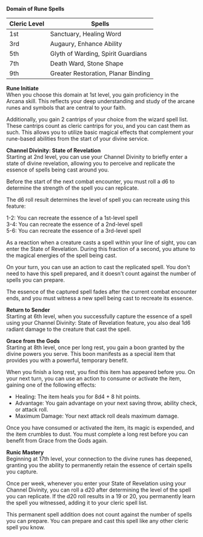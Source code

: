 **Domain of Rune Spells**

| Cleric Level | Spells                              |
| ------------ | ----------------------------------- |
| 1st          | Sanctuary, Healing Word             |
| 3rd          | Augaury, Enhance Ability            |
| 5th          | Glyth of Warding, Spirit Guardians  |
| 7th          | Death Ward, Stone Shape             |
| 9th          | Greater Restoration, Planar Binding |
**Rune Initiate**  
When you choose this domain at 1st level, you gain proficiency in the Arcana skill. This reflects your deep understanding and study of the arcane runes and symbols that are central to your faith.

Additionally, you gain 2 cantrips of your choice from the wizard spell list. These cantrips count as cleric cantrips for you, and you can cast them as such. This allows you to utilize basic magical effects that complement your rune-based abilities from the start of your divine service.

**Channel Divinity: State of Revelation**  
Starting at 2nd level, you can use your Channel Divinity to briefly enter a state of divine revelation, allowing you to perceive and replicate the essence of spells being cast around you. 

Before the start of the next combat encounter, you must roll a d6 to determine the strength of the spell you can replicate.

The d6 roll result determines the level of spell you can recreate using this feature:

1-2: You can recreate the essence of a 1st-level spell  
3-4: You can recreate the essence of a 2nd-level spell  
5-6: You can recreate the essence of a 3rd-level spell

As a reaction when a creature casts a spell within your line of sight, you can enter the State of Revelation. During this fraction of a second, you attune to the magical energies of the spell being cast.

On your turn, you can use an action to cast the replicated spell. You don't need to have this spell prepared, and it doesn't count against the number of spells you can prepare.

The essence of the captured spell fades after the current combat encounter ends, and you must witness a new spell being cast to recreate its essence.

**Return to Sender**  
Starting at 6th level, when you successfully capture the essence of a spell using your Channel Divinity: State of Revelation feature, you also deal 1d6 radiant damage to the creature that cast the spell.

**Grace from the Gods**  
Starting at 8th level, once per long rest, you gain a boon granted by the divine powers you serve. This boon manifests as a special item that provides you with a powerful, temporary benefit.

When you finish a long rest, you find this item has appeared before you. On your next turn, you can use an action to consume or activate the item, gaining one of the following effects:

- Healing: The item heals you for 8d4 + 8 hit points.
- Advantage: You gain advantage on your next saving throw, ability check, or attack roll.
- Maximum Damage: Your next attack roll deals maximum damage.

Once you have consumed or activated the item, its magic is expended, and the item crumbles to dust. You must complete a long rest before you can benefit from Grace from the Gods again.

**Runic Mastery**  
Beginning at 17th level, your connection to the divine runes has deepened, granting you the ability to permanently retain the essence of certain spells you capture.

Once per week, whenever you enter your State of Revelation using your Channel Divinity, you can roll a d20 after determining the level of the spell you can replicate. If the d20 roll results in a 19 or 20, you permanently learn the spell you witnessed, adding it to your cleric spell list.

This permanent spell addition does not count against the number of spells you can prepare. You can prepare and cast this spell like any other cleric spell you know.